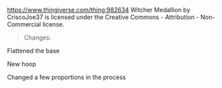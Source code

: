 https://www.thingiverse.com/thing:982634
Witcher Medallion by CriscoJoe37 is licensed under the Creative Commons - Attribution - Non-Commercial license.



>Changes:

Flattened the base

New hoop

Changed a few proportions in the process
